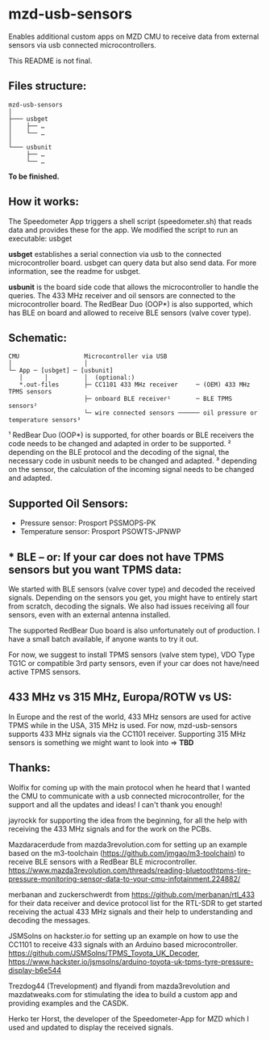 # mzd-usb-sensors

Enables additional custom apps on MZD CMU to receive data from external sensors via usb connected microcontrollers.

This README is not final.


## Files structure:

```
mzd-usb-sensors
│
├─── usbget
│    ├── …
│    └── …
│
└─── usbunit
     ├── …
     └── …
```

**To be finished.**


## How it works:

The Speedometer App triggers a shell script (speedometer.sh) that reads data and provides these for the app. We modified the script to run an executable: usbget

__**usbget**__ establishes a serial connection via usb to the connected microcontroller board. usbget can query data but also send data. For more information, see the readme for usbget.

__**usbunit**__ is the board side code that allows the microcontroller to handle the queries. The 433 MHz receiver and oil sensors are connected to the microcontroller board. The RedBear Duo (OOP*) is also supported, which has BLE on board and allowed to receive BLE sensors (valve cover type).


## Schematic:

```
CMU                  Microcontroller via USB
│                    │
└─ App ─ [usbget] ─ [usbunit]
   │      │          │  (optional:)
   *.out-files       ├─ CC1101 433 MHz receiver     ─ (OEM) 433 MHz TPMS sensors
                     ├─ onboard BLE receiver¹       ─ BLE TPMS sensors²
                     └─ wire connected sensors ────── oil pressure or temperature sensors³

```

¹ RedBear Duo (OOP*) is supported, for other boards or BLE receivers the code needs to be changed and adapted in order to be supported.
² depending on the BLE protocol and the decoding of the signal, the necessary code in usbunit needs to be changed and adapted.
³ depending on the sensor, the calculation of the incoming signal needs to be changed and adapted.


## Supported Oil Sensors:

- Pressure sensor:    Prosport PSSMOPS-PK
- Temperature sensor: Prosport PSOWTS-JPNWP


## \* BLE – or: If your car does not have TPMS sensors but you want TPMS data:

We started with BLE sensors (valve cover type) and decoded the received signals. Depending on the sensors you get, you might have to entirely start from scratch, decoding the signals. We also had issues receiving all four sensors, even with an external antenna installed.

The supported RedBear Duo board is also unfortunately out of production. I have a small batch available, if anyone wants to try it out.

For now, we suggest to install TPMS sensors (valve stem type), VDO Type TG1C or compatible 3rd party sensors, even if your car does not have/need active TPMS sensors.


## 433 MHz vs 315 MHz, Europa/ROTW vs US:

In Europe and the rest of the world, 433 MHz sensors are used for active TPMS while in the USA, 315 MHz is used. For now, mzd-usb-sensors supports 433 MHz signals via the CC1101 receiver. Supporting 315 MHz sensors is something we might want to look into => **TBD**


## Thanks:

Wolfix for coming up with the main protocol when he heard that I wanted the CMU to communicate with a usb connected microcontroller, for the support and all the updates and ideas! I can't thank you enough!

jayrockk for supporting the idea from the beginning, for all the help with receiving the 433 MHz signals and for the work on the PCBs.

Mazdaracerdude from mazda3revolution.com for setting up an example based on the m3-toolchain (https://github.com/jmgao/m3-toolchain) to receive BLE sensors with a RedBear BLE microcontroller. https://www.mazda3revolution.com/threads/reading-bluetoothtpms-tire-pressure-monitoring-sensor-data-to-your-cmu-infotainment.224882/

merbanan and zuckerschwerdt from https://github.com/merbanan/rtl_433 for their data receiver and device protocol list for the RTL-SDR to get started receiving the actual 433 MHz signals and their help to understanding and decoding the messages.

JSMSolns on hackster.io for setting up an example on how to use the CC1101 to receive 433 signals with an Arduino based microcontroller.
https://github.com/JSMSolns/TPMS_Toyota_UK_Decoder, https://www.hackster.io/jsmsolns/arduino-toyota-uk-tpms-tyre-pressure-display-b6e544

Trezdog44 (Trevelopment) and flyandi from mazda3revolution and mazdatweaks.com for stimulating the idea to build a custom app and providing examples and the CASDK.

Herko ter Horst, the developer of the Speedometer-App for MZD which I used and updated to display the received signals.